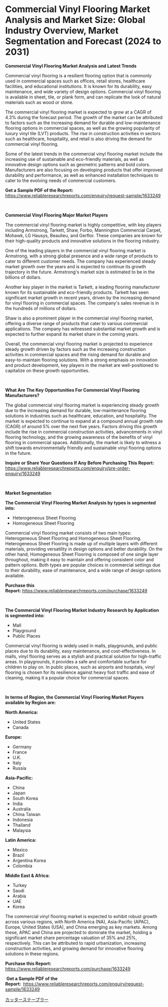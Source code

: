 <p><h1>Commercial Vinyl Flooring Market Analysis and Market Size: Global Industry Overview, Market Segmentation and Forecast (2024 to 2031)</h1></p><p><strong>Commercial Vinyl Flooring Market Analysis and Latest Trends</strong></p>
<p><p>Commercial vinyl flooring is a resilient flooring option that is commonly used in commercial spaces such as offices, retail stores, healthcare facilities, and educational institutions. It is known for its durability, easy maintenance, and wide variety of design options. Commercial vinyl flooring is available in sheet, tile, or plank form, and can replicate the look of natural materials such as wood or stone.</p><p>The commercial vinyl flooring market is expected to grow at a CAGR of 4.3% during the forecast period. The growth of the market can be attributed to factors such as the increasing demand for durable and low-maintenance flooring options in commercial spaces, as well as the growing popularity of luxury vinyl tile (LVT) products. The rise in construction activities in sectors such as healthcare, hospitality, and retail is also driving the demand for commercial vinyl flooring.</p><p>Some of the latest trends in the commercial vinyl flooring market include the increasing use of sustainable and eco-friendly materials, as well as innovative design options such as geometric patterns and bold colors. Manufacturers are also focusing on developing products that offer improved durability and performance, as well as enhanced installation techniques to cater to the evolving needs of commercial customers.</p></p>
<p><strong>Get a Sample PDF of the Report:&nbsp;</strong> <a href="https://www.reliableresearchreports.com/enquiry/request-sample/1633249">https://www.reliableresearchreports.com/enquiry/request-sample/1633249</a></p>
<p>&nbsp;</p>
<p><strong>Commercial Vinyl Flooring Major Market Players</strong></p>
<p><p>The commercial vinyl flooring market is highly competitive, with key players including Armstrong, Tarkett, Shaw, Forbo, Mannington Commercial Carpet, Mohawk, LG Hausys, Beaulieu, and Gerflor. These companies are known for their high-quality products and innovative solutions in the flooring industry.</p><p>One of the leading players in the commercial vinyl flooring market is Armstrong, with a strong global presence and a wide range of products to cater to different customer needs. The company has experienced steady market growth over the years and is expected to continue its growth trajectory in the future. Armstrong's market size is estimated to be in the billions of dollars.</p><p>Another key player in the market is Tarkett, a leading flooring manufacturer known for its sustainable and eco-friendly products. Tarkett has seen significant market growth in recent years, driven by the increasing demand for vinyl flooring in commercial spaces. The company's sales revenue is in the hundreds of millions of dollars.</p><p>Shaw is also a prominent player in the commercial vinyl flooring market, offering a diverse range of products that cater to various commercial applications. The company has witnessed substantial market growth and is expected to further expand its market share in the coming years.</p><p>Overall, the commercial vinyl flooring market is projected to experience steady growth driven by factors such as the increasing construction activities in commercial spaces and the rising demand for durable and easy-to-maintain flooring solutions. With a strong emphasis on innovation and product development, key players in the market are well-positioned to capitalize on these growth opportunities.</p></p>
<p>&nbsp;</p>
<p><strong>What Are The Key Opportunities For Commercial Vinyl Flooring Manufacturers?</strong></p>
<p><p>The global commercial vinyl flooring market is experiencing steady growth due to the increasing demand for durable, low-maintenance flooring solutions in industries such as healthcare, education, and hospitality. The market is expected to continue to expand at a compound annual growth rate (CAGR) of around 5% over the next five years. Factors driving this growth include the rise in commercial construction activities, advancements in vinyl flooring technology, and the growing awareness of the benefits of vinyl flooring in commercial spaces. Additionally, the market is likely to witness a shift towards environmentally friendly and sustainable vinyl flooring options in the future.</p></p>
<p><strong>Inquire or Share Your Questions If Any Before Purchasing This Report:</strong> <a href="https://www.reliableresearchreports.com/enquiry/pre-order-enquiry/1633249">https://www.reliableresearchreports.com/enquiry/pre-order-enquiry/1633249</a></p>
<p>&nbsp;</p>
<p><strong>Market Segmentation</strong></p>
<p><strong>The Commercial Vinyl Flooring Market Analysis by types is segmented into:</strong></p>
<p><ul><li>Heterogeneous Sheet Flooring</li><li>Homogeneous Sheet Flooring</li></ul></p>
<p><p>Commercial vinyl flooring market consists of two main types: Heterogeneous Sheet Flooring and Homogeneous Sheet Flooring. Heterogeneous Sheet Flooring is made up of multiple layers with different materials, providing versatility in design options and better durability. On the other hand, Homogeneous Sheet Flooring is composed of one single layer throughout, making it easy to maintain and offering consistent color and pattern options. Both types are popular choices in commercial settings due to their durability, ease of maintenance, and a wide range of design options available.</p></p>
<p><strong>Purchase this Report:&nbsp;</strong><a href="https://www.reliableresearchreports.com/purchase/1633249">https://www.reliableresearchreports.com/purchase/1633249</a></p>
<p>&nbsp;</p>
<p><strong>The Commercial Vinyl Flooring Market Industry Research by Application is segmented into:</strong></p>
<p><ul><li>Mall</li><li>Playground</li><li>Public Places</li></ul></p>
<p><p>Commercial vinyl flooring is widely used in malls, playgrounds, and public places due to its durability, easy maintenance, and cost-effectiveness. In malls, vinyl flooring serves as a stylish and practical solution for high-traffic areas. In playgrounds, it provides a safe and comfortable surface for children to play on. In public places, such as airports and hospitals, vinyl flooring is chosen for its resilience against heavy foot traffic and ease of cleaning, making it a popular choice for commercial spaces.</p></p>
<p>&nbsp;</p>
<p><strong>In terms of Region, the Commercial Vinyl Flooring Market Players available by Region are:</strong></p>
<p>
    <p> <strong> North America: </strong>
        <ul>
            <li>United States</li>
            <li>Canada</li>
        </ul>
        </p> 
    <p> <strong> Europe: </strong>
        <ul>
            <li>Germany</li>
            <li>France</li>
            <li>U.K.</li>
            <li>Italy</li>
            <li>Russia</li>
        </ul>
        </p> 
    <p> <strong> Asia-Pacific: </strong>
        <ul>
            <li>China</li>
            <li>Japan</li>
            <li>South Korea</li>
            <li>India</li>
            <li>Australia</li>
            <li>China Taiwan</li>
            <li>Indonesia</li>
            <li>Thailand</li>
            <li>Malaysia</li>
        </ul>
        </p> 
    <p> <strong> Latin America: </strong>
        <ul>
            <li>Mexico</li>
            <li>Brazil</li>
            <li>Argentina Korea</li>
            <li>Colombia</li>
        </ul>
        </p> 
    <p> <strong> Middle East & Africa: </strong>
        <ul>
            <li>Turkey</li>
            <li>Saudi</li>
            <li>Arabia</li>
            <li>UAE</li>
            <li>Korea</li>
        </ul>
    </p>
    </p>
<p><p>The commercial vinyl flooring market is expected to exhibit robust growth across various regions, with North America (NA), Asia-Pacific (APAC), Europe, United States (USA), and China emerging as key markets. Among these, APAC and China are projected to dominate the market, holding a significant market share percentage valuation of 35% and 25%, respectively. This can be attributed to rapid urbanization, increasing construction activities, and growing demand for innovative flooring solutions in these regions.</p></p>
<p><strong>Purchase this Report: </strong><a href="https://www.reliableresearchreports.com/purchase/1633249">https://www.reliableresearchreports.com/purchase/1633249</a></p>
<p>&nbsp;<strong>Get a Sample PDF of the Report:&nbsp;&nbsp;</strong><a href="https://www.reliableresearchreports.com/enquiry/request-sample/1633249">https://www.reliableresearchreports.com/enquiry/request-sample/1633249</a></p>
<p><strong></strong></p>
<p><p><a href="https://github.com/zekaoe592392/Market-Research-Report-List-1/blob/main/6866207193226.md">カッターステープラー</a></p></p>
